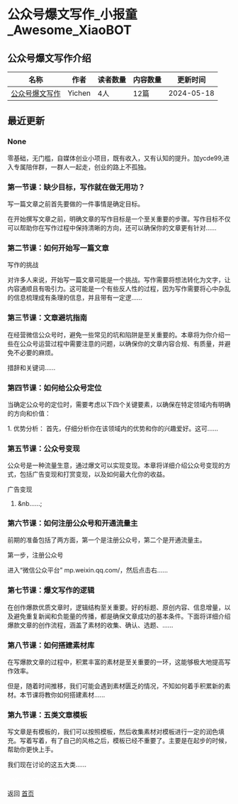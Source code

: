 # 公众号爆文写作_小报童_Awesome_XiaoBOT

## 公众号爆文写作介绍
>   
  


|名称|作者|读者数量|内容数量|更新时间|
|---|---|---|---|---|
|[公众号爆文写作](https://xiaobot.net/p/gzxiezuo?refer=0b133df9-27dc-423b-8101-639049001c13)|Yichen|4人|12篇|2024-05-18|

## 最近更新
### None

零基础，无门槛，自媒体创业小项目，既有收入，又有认知的提升。加ycde99,进入专属陪伴群，一群人一起走，创业的路上不孤独。

### 第一节课：缺少目标，写作就在做无用功？

写一篇文章之前首先要做的一件事情是确定目标。

在开始撰写文章之前，明确文章的写作目标是一个至关重要的步骤。写作目标不仅可以帮助你在写作过程中保持清晰的方向，还可以确保你的文章更有针对......

### 第二节课：如何开始写一篇文章

写作的挑战

对许多人来说，开始写一篇文章可能是一个挑战。写作需要将想法转化为文字，让内容通顺且有吸引力。这可能是一个有些反人性的过程，因为写作需要将心中杂乱的信息梳理成有条理的信息，并且带有一定逻......

### 第三节课：文章避坑指南

在经营微信公众号时，避免一些常见的坑和陷阱是至关重要的。本章将为你介绍一些在公众号运营过程中需要注意的问题，以确保你的文章内容合规、有质量，并避免不必要的麻烦。

措辞和关键词......

### 第四节课：如何给公众号定位

当确定公众号的定位时，需要考虑以下四个关键要素，以确保在特定领域内有明确的方向和价值：

1\. 优势分析： 首先，仔细分析你在该领域内的优势和你的兴趣爱好。这可......

### 第五节课：公众号变现

公众号是一种流量生意，通过爆文可以实现变现。本章将详细介绍公众号变现的方式，包括广告变现和打赏变现，以及如何最大化你的收益。

广告变现

1.  &nb......;

### 第六节课：如何注册公众号和开通流量主

前期的准备包括了两方面，第一个是注册公众号，第二个是开通流量主。

第一步，注册公众号

进入“微信公众平台” mp.weixin.qq.com/，然后点击右......

### 第七节课：爆文写作的逻辑

在创作爆款优质文章时，逻辑结构至关重要。好的标题、原创内容、信息增量，以及避免重复新闻和负能量的传播，都是确保文章成功的基本条件。下面将详细介绍爆款文章的创作流程，涵盖了素材的收集、确认、选题、......

### 第八节课：如何搭建素材库

在写爆款文章的过程中，积累丰富的素材是至关重要的一环，这能够极大地提高写作效率。

但是，随着时间推移，我们可能会遇到素材匮乏的情况，不知如何着手积累新的素材。本节课将教你如何搭建素材......

### 第九节课：五类文章模板

写文章是有模板的，我们可以按照模板，然后收集素材对模板进行一定的润色填充。写着写着，有了自己的风格之后，模板已经不重要了。主要是在起步的时候，帮助你更快上手。

我们现在讨论的这五大类......


<a href="https://github.com/Reno9527/awesome-xiaobot" style="color: white; text-decoration: none;">awesome-xiaobot</a>

返回 [首页](../README.md)
